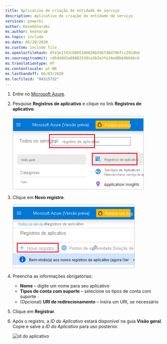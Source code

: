```yaml
---
title: Aplicativo de criação de entidade de serviço
description: Aplicativo de criação de entidade de serviço
services: powerbi
author: KesemSharabi
ms.author: kesharab
ms.topic: include
ms.date: 05/20/2020
ms.custom: include file
ms.openlocfilehash: 0fe3e1743cb8853d6626b59b748d70bfcc292dbd
ms.sourcegitcommit: cd64ddd3a6888253dca3b2e3fe24ed8bb9b66bc6
ms.translationtype: HT
ms.contentlocale: pt-BR
ms.lasthandoff: 06/03/2020
ms.locfileid: "84315732"
---
```

1. Entre no [Microsoft Azure](https://ms.portal.azure.com/#allservices).

2. Pesquise **Registros de aplicativo** e clique no link **Registros de aplicativo**.

    ![registro de aplicativo do azure](media/embedded-service-principal/azure-app-registration.png)

3. Clique em **Novo registro**.

    ![novo registro](media/embedded-service-principal/new-registration.png)

4. Preencha as informações obrigatórias:
    * **Nome** – digite um nome para seu aplicativo
    * **Tipos de conta com suporte** – selecione os tipos de conta com suporte
    * (Opcional) **URI de redirecionamento** – insira um URI, se necessário

5. Clique em **Registrar**.

6. Após o registro, a *ID do Aplicativo* estará disponível na guia **Visão geral**. Copie e salve a *ID do Aplicativo* para uso posterior.

    ![id do aplicativo](media/embedded-service-principal/application-id.png)